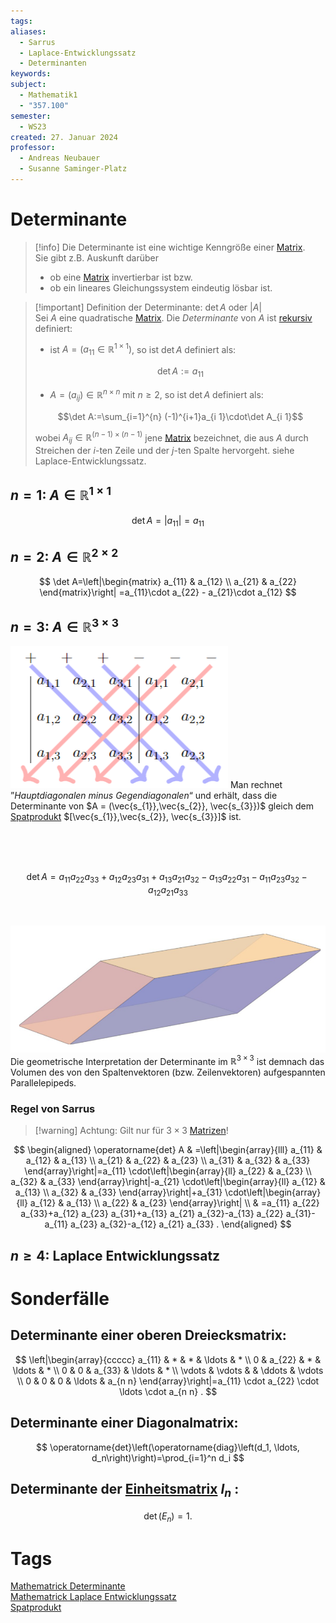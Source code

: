 ```yaml
---
tags: 
aliases:
  - Sarrus
  - Laplace-Entwicklungssatz
  - Determinanten
keywords: 
subject:
  - Mathematik1
  - "357.100"
semester:
  - WS23
created: 27. Januar 2024
professor:
  - Andreas Neubauer
  - Susanne Saminger-Platz
---
```

 

# Determinante

> [!info] Die Determinante ist eine wichtige Kenngröße einer [Matrix](Matrix.md).  
> Sie gibt z.B. Auskunft darüber
> - ob eine [Matrix](Matrix.md) invertierbar ist bzw.
> - ob ein lineares Gleichungssystem eindeutig lösbar ist.

> [!important] Definition der Determinante: $\det A$ oder $|A|$  
> Sei $A$ eine quadratische [Matrix](Matrix.md). Die *Determinante* von $A$ ist [rekursiv](../../Softwareentwicklung/DS-Algo/Rekursion.md) definiert:
> - ist $A=(a_{11}\in \mathbb{R}^{1\times 1})$, so ist $\det A$ definiert als:  
>
> $$\det A:=a_{11}$$
>
> - $A=(a_{ij})\in \mathbb{R}^{n\times n}$ mit $n\geq 2$, so ist $\det A$ definiert als:  
>
> $$\det A:=\sum_{i=1}^{n} (-1)^{i+1}a_{i 1}\cdot\det A_{i 1}$$
>
> wobei $A_{ij} \in \mathbb{R}^{(n-1)\times(n-1)}$ jene [Matrix](Matrix.md) bezeichnet, die aus $A$ durch Streichen der $i$-ten Zeile und der $j$-ten Spalte hervorgeht. siehe Laplace-Entwicklungssatz.

## $n=1$: $A \in \mathbb{R}^{1\times 1}$

$$\det A = | a_{11} |=a_{11}$$

## $n=2$: $A \in \mathbb{R}^{2\times 2}$

$$
\det A=\left|\begin{matrix}
a_{11} & a_{12} \\
a_{21} & a_{22}
\end{matrix}\right| =a_{11}\cdot a_{22} - a_{21}\cdot a_{12}
$$

## $n = 3$: $A \in \mathbb{R}^{3\times 3}$

![InlR|348](assets/Pasted%20image%2020240127170055.png) Man rechnet ”*Hauptdiagonalen minus Gegendiagonalen*“ und erhält, dass die Determinante von $A = (\vec{s_{1}},\vec{s_{2}}, \vec{s_{3}})$ gleich dem [Spatprodukt](Spatprodukt.md) $[\vec{s_{1}},\vec{s_{2}}, \vec{s_{3}}]$ ist.  

<br><br><br>

$$\det A=a_{11} a_{22} a_{33}+a_{12} a_{23} a_{31}+a_{13} a_{21} a_{32}-a_{13} a_{22} a_{31}-a_{11} a_{23} a_{32}-a_{12} a_{21} a_{33}$$

<br>

![InlR|400](assets/Pasted%20image%2020240127172108.png) Die geometrische Interpretation der Determinante im $\mathbb{R}^{3\times 3}$ ist demnach das Volumen des von den Spaltenvektoren (bzw. Zeilenvektoren) aufgespannten Parallelepipeds.

### Regel von Sarrus

> [!warning] Achtung: Gilt nur für $3\times 3$ [Matrizen](Matrix.md)!

$$
\begin{aligned}
\operatorname{det} A & =\left|\begin{array}{lll}
a_{11} & a_{12} & a_{13} \\
a_{21} & a_{22} & a_{23} \\
a_{31} & a_{32} & a_{33}
\end{array}\right|=a_{11} \cdot\left|\begin{array}{ll}
a_{22} & a_{23} \\
a_{32} & a_{33}
\end{array}\right|-a_{21} \cdot\left|\begin{array}{ll}
a_{12} & a_{13} \\
a_{32} & a_{33}
\end{array}\right|+a_{31} \cdot\left|\begin{array}{ll}
a_{12} & a_{13} \\
a_{22} & a_{23}
\end{array}\right| \\
& =a_{11} a_{22} a_{33}+a_{12} a_{23} a_{31}+a_{13} a_{21} a_{32}-a_{13} a_{22} a_{31}-a_{11} a_{23} a_{32}-a_{12} a_{21} a_{33} .
\end{aligned}
$$

## $n\geq 4$: Laplace Entwicklungssatz

# Sonderfälle

## Determinante einer oberen Dreiecksmatrix:

$$
\left|\begin{array}{ccccc}
a_{11} & * & * & \ldots & * \\
0 & a_{22} & * & \ldots & * \\
0 & 0 & a_{33} & \ldots & * \\
\vdots & \vdots & & \ddots & \vdots \\
0 & 0 & 0 & \ldots & a_{n n}
\end{array}\right|=a_{11} \cdot a_{22} \cdot \ldots \cdot a_{n n} .
$$

## Determinante einer Diagonalmatrix:

$$
\operatorname{det}\left(\operatorname{diag}\left(d_1, \ldots, d_n\right)\right)=\prod_{i=1}^n d_i
$$

## Determinante der [Einheitsmatrix](Einheitsmatrix.md) $I_n$ :

$$
\operatorname{det}\left(E_n\right)=1 \text {. }
$$

# Tags

[Mathematrick Determinante](https://www.youtube.com/watch?v=dJ7d9wwC2sw)  
[Mathematrick Laplace Entwicklungssatz](https://www.youtube.com/watch?v=3cG0HWdmHLI)  
[Spatprodukt](Spatprodukt.md)